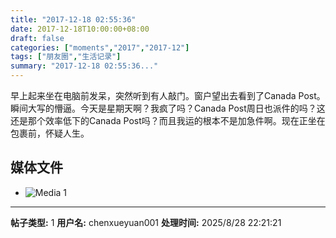 ```yaml
---
title: "2017-12-18 02:55:36"
date: 2017-12-18T10:00:00+08:00
draft: false
categories: ["moments","2017","2017-12"]
tags: ["朋友圈","生活记录"]
summary: "2017-12-18 02:55:36..."
---
```


早上起来坐在电脑前发呆，突然听到有人敲门。窗户望出去看到了Canada Post。瞬间大写的懵逼。今天是星期天啊？我疯了吗？Canada Post周日也派件的吗？这还是那个效率低下的Canada Post吗？而且我运的根本不是加急件啊。现在正坐在包裹前，怀疑人生。

## 媒体文件

- ![Media 1](/Moments/photos/2017-12-18/201712180255360.jpg)

---

**帖子类型:** 1
**用户名:** chenxueyuan001
**处理时间:** 2025/8/28 22:21:21